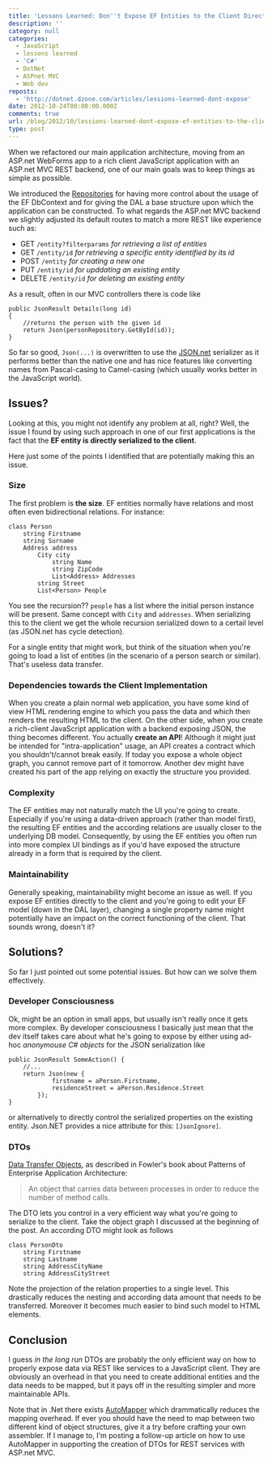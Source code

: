 ```yaml
---
title: 'Lessons Learned: Don''t Expose EF Entities to the Client Directly'
description: ''
category: null
categories:
  - JavaScript
  - lessons learned
  - 'C#'
  - DotNet
  - ASPnet MVC
  - Web dev
reposts:
  - 'http://dotnet.dzone.com/articles/lessions-learned-dont-expose'
date: 2012-10-24T00:00:00.000Z
comments: true
url: /blog/2012/10/lessions-learned-dont-expose-ef-entities-to-the-client-directly
type: post
---
```



When we refactored our main application architecture, moving from an ASP.net WebForms app to a rich client JavaScript application with an ASP.net MVC REST backend, one of our main goals was to keep things as simple as possible.

We introduced the [Repositories](http://martinfowler.com/eaaCatalog/repository.html) for having more control about the usage of the EF DbContext and for giving the DAL a base structure upon which the application can be constructed. To what regards the ASP.net MVC backend we slightly adjusted its default routes to match a more REST like experience such as:

- GET `/entity?filterparams` _for retrieving a list of entities_
- GET `/entity/id` _for retrieving a specific entity identified by its id_
- POST `/entity` _for creating a new one_
- PUT `/entity/id` _for upddating an existing entity_
- DELETE `/entity/id` _for deleting an existing entity_

As a result, often in our MVC controllers there is code like

    public JsonResult Details(long id)
    {
        //returns the person with the given id
        return Json(personRepository.GetById(id));
    }

So far so good, `Json(...)` is overwritten to use the [JSON.net](http://nuget.org/packages/Newtonsoft.Json) serializer as it performs better than the native one and has nice features like converting names from Pascal-casing to Camel-casing (which usually works better in the JavaScript world).

## Issues? ##
Looking at this, you might not identify any problem at all, right? Well, the issue I found by using such approach in one of our first applications is the fact that the **EF entity is directly serialized to the client**.

Here just some of the points I identified that are potentially making this an issue.

### Size ###
The first problem is **the size**. EF entities normally have relations and most often even bidirectional relations. For instance:

    class Person
        string Firstname
        string Surname
        Address address
            City city
                string Name
                string ZipCode
                List<Address> Addresses
            string Street
            List<Person> People

You see the recursion?? `people` has a list where the initial person instance will be present. Same concept with `City` and `addresses`. When serializing this to the client we get the whole recursion serialized down to a certail level (as JSON.net has cycle detection).

For a single entity that might work, but think of the situation when you're going to load a list of entities (in the scenario of a person search or similar). That's useless data transfer.

### Dependencies towards the Client Implementation ###
When you create a plain normal web application, you have some kind of view HTML rendering engine to which you pass the data and which then renders the resulting HTML to the client. On the other side, when you create a rich-client JavaScript application with a backend exposing JSON, the thing becomes different. You actually **create an API**! Although it might just be intended for "intra-application" usage, an API creates a contract which you shouldn't/cannot break easily. If today you expose a whole object graph, you cannot remove part of it tomorrow. Another dev might have created his part of the app relying on exactly the structure you provided.

### Complexity ###
The EF entities may not naturally match the UI you're going to create. Especially if you're using a data-driven approach (rather than model first), the resulting EF entities and the according relations are usually closer to the underlying DB model. Consequently, by using the EF entities you often run into more complex UI bindings as if you'd have exposed the structure already in a form that is required by the client.

### Maintainability
Generally speaking, maintainability might become an issue as well. If you expose EF entities directly to the client and you're going to edit your EF model (down in the DAL layer), changing a single property name might potentially have an impact on the correct functioning of the client. That sounds wrong, doesn't it?

## Solutions? ##
So far I just pointed out some potential issues. But how can we solve them effectively.

### Developer Consciousness ###
Ok, might be an option in small apps, but usually isn't really once it gets more complex. By developer consciousness I basically just mean that the dev itself takes care about what he's going to expose by either using ad-hoc _anonymouse C# objects_ for the JSON serialization like

    public JsonResult SomeAction() {
        //...
        return Json(new {
                firstname = aPerson.Firstname,
                residenceStreet = aPerson.Residence.Street
            });
    }

or alternatively to directly control the serialized properties on the existing entity. Json.NET provides a nice attribute for this: `[JsonIgnore]`.

### DTOs ###
[Data Transfer Objects](http://martinfowler.com/eaaCatalog/dataTransferObject.html), as described in Fowler's book about Patterns of Enterprise Application Architecture:

> An object that carries data between processes in order to reduce the number of method calls.

The DTO lets you control in a very efficient way what you're going to serialize to the client. Take the object graph I discussed at the beginning of the post. An according DTO might look as follows

    class PersonDto
        string Firstname
        string Lastname
        string AddressCityName
        string AddressCityStreet

Note the projection of the relation properties to a single level. This drastically reduces the nesting and according data amount that needs to be transferred. Moreover it becomes much easier to bind such model to HTML elements.

## Conclusion ##
I guess _in the long run_ DTOs are probably the only efficient way on how to properly expose data via REST like services to a JavaScript client. They are obviously an overhead in that you need to create additional entities and the data needs to be mapped, but it pays off in the resulting simpler and more maintainable APIs.

Note that in .Net there exists [AutoMapper](https://github.com/AutoMapper/AutoMapper) which drammatically reduces the mapping overhead. If ever you should have the need to map between two different kind of object structures, give it a try before crafting your own assembler. If I manage to, I'm posting a follow-up article on how to use AutoMapper in supporting the creation of DTOs for REST services with ASP.net MVC.
